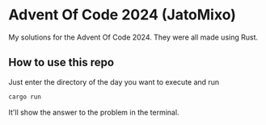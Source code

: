 # Advent Of Code 2024 (JatoMixo)
My solutions for the Advent Of Code 2024.
They were all made using Rust.

## How to use this repo
Just enter the directory of the day you want to execute and run
```bash
cargo run
```

It'll show the answer to the problem in the terminal.
